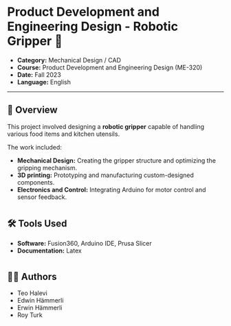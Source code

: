 # Product Development and Engineering Design - Robotic Gripper 🤖

- **Category:** Mechanical Design / CAD
- **Course:** Product Development and Engineering Design (ME-320)
- **Date:** Fall 2023
- **Language:** English

---

## 📌 Overview

This project involved designing a **robotic gripper** capable of handling 
various food items and kitchen utensils.

The work included:

- **Mechanical Design:** Creating the gripper structure and optimizing
the gripping mechanism.
- **3D printing:** Prototyping and manufacturing custom-designed components.
- **Electronics and Control:** Integrating Arduino for motor control and 
sensor feedback.

#

## 🛠️ Tools Used

- **Software:** Fusion360, Arduino IDE, Prusa Slicer
- **Documentation:** Latex

#

## 👷‍♂️ Authors

- Teo Halevi
- Edwin Hämmerli
- Erwin Hämmerli
- Roy Turk

#
